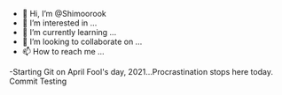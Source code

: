 - 👋 Hi, I’m @Shimoorook
- 👀 I’m interested in ...
- 🌱 I’m currently learning ...
- 💞️ I’m looking to collaborate on ...
- 📫 How to reach me ...

<!---
Shimoorook/Shimoorook is a ✨ special ✨ repository because its `README.md` (this file) appears on your GitHub profile.
You can click the Preview link to take a look at your changes.
--->

-Starting Git on April Fool's day, 2021...Procrastination stops here today. 
Commit Testing
